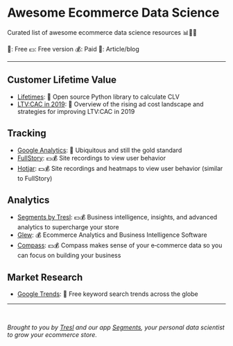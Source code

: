 # Awesome Ecommerce Data Science

Curated list of awesome ecommerce data science resources 📊💎💪

💸: Free
💵: Free version
💰: Paid
📰: Article/blog

---

## Customer Lifetime Value

* [Lifetimes](https://github.com/CamDavidsonPilon/lifetimes): 💸 Open source Python library to calculate CLV
* [LTV:CAC in 2019](https://blog.rechargepayments.com/current-trends-why-ltv-should-be-your-only-focus-in-2019/): 📰 Overview of the rising ad cost landscape and strategies for improving LTV:CAC in 2019

## Tracking

* [Google Analytics](https://analytics.google.com/analytics/web/): 💸 Ubiquitous and still the gold standard
* [FullStory](https://www.fullstory.com/): 💵💰 Site recordings to view user behavior
* [Hotjar](https://www.hotjar.com/): 💵💰 Site recordings and heatmaps to view user behavior (similar to FullStory)

## Analytics

* [Segments by Tresl](https://segments.tresl.co): 💵💰 Business intelligence, insights, and advanced analytics to supercharge your store
* [Glew](https://glew.io/): 💰 Ecommerce Analytics and Business Intelligence Software
* [Compass](https://www.compass.co/): 💵💰 Compass makes sense of your e‑commerce data so you can focus on building your business

## Market Research

* [Google Trends](https://trends.google.com/trends/): 💸 Free keyword search trends across the globe

---

<br>

*Brought to you by [Tresl](https://tresl.co) and our app [Segments](https://segments.tresl.co), your personal data scientist to grow your ecommerce store.*
